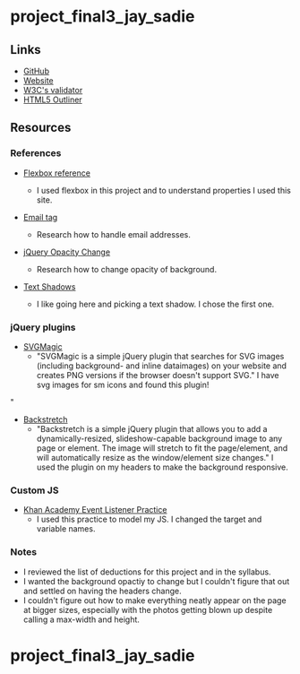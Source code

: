 
# project_final3_jay_sadie


## Links
* [GitHub](https://github.com/sadiejay/project_final3_jay_sadie)
* [Website](http://simplysadiejay.com/project_final3_jay_sadie/)
* [W3C's validator](https://validator.w3.org/nu/?doc=http%3A%2F%2Fsimplysadiejay.com%2Fproject_final3_jay_sadie%2F)
* [HTML5 Outliner](https://gsnedders.html5.org/outliner/process.py?url=http%3A%2F%2Fsimplysadiejay.com%2Fproject_final3_jay_sadie%2Findex.html)


## Resources

### References
* [Flexbox reference](https://css-tricks.com/snippets/css/a-guide-to-flexbox/)
  * I used flexbox in this project and to understand properties I used this site.

* [Email tag](https://www.w3schools.com/tags/tag_address.asp)
  * Research how to handle email addresses.

* [jQuery Opacity Change](http://www.jquerybyexample.net/2012/05/how-to-change-image-opacity-on.html)
  * Research how to change opacity of background.

* [Text Shadows](https://designshack.net/articles/css/12-fun-css-text-shadows-you-can-copy-and-paste/)
  * I like going here and picking a text shadow. I chose the first one.

### jQuery plugins
* [SVGMagic](http://dirkgroenen.nl/SVGMagic/index.html)
  * "SVGMagic is a simple jQuery plugin that searches for SVG images (including background- and inline dataimages) on your website and creates PNG versions if the browser doesn't support SVG." I have svg images for sm icons and found this plugin!

"
* [Backstretch](https://github.com/jquery-backstretch/jquery-backstretch)
  * "Backstretch is a simple jQuery plugin that allows you to add a dynamically-resized, slideshow-capable background image to any page or element. The image will stretch to fit the page/element, and will automatically resize as the window/element size changes." I used the plugin on my headers to make the background responsive.


### Custom JS
* [Khan Academy Event Listener Practice](https://www.khanacademy.org/computing/computer-programming/html-css-js/html-js-dom-events/p/challenge-cat-clicker)
  * I used this practice to model my JS. I changed the target and variable names.

### Notes
* I reviewed the list of deductions for this project and in the syllabus.
* I wanted the background opactiy to change but I couldn't figure that out and settled on having the headers change.
* I couldn't figure out how to make everything neatly appear on the page at bigger sizes, especially with the photos getting blown up despite calling a max-width and height.


# project_final3_jay_sadie
